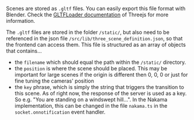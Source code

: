 Scenes are stored as `.gltf` files. You can easily export this file format with Blender. Check the [GLTFLoader documentation](https://threejs.org/docs/#examples/en/loaders/GLTFLoader) of Threejs for more information.

The `.gltf` files are stored in the folder `/static/`, but also need to be referenced in the json file `/src/lib/three_scene_definition.json`, so that the frontend can access them. This file is structured as an array of objects that contains...
- the `filename` which should equal the path within the `/static/` directory. 
- the `position` is where the scene should be placed. This may be important for large scenes if the origin is different then 0, 0, 0 or just for fine tuning the cameras' position
- the `key` phrase, which is simply the string that triggers the transition to this scene. As of right now, the response of the server is used as a key. So e.g. "You are standing on a windswept hill...". In the Nakama implementation, this can be changed in the file `nakama.ts` in the `socket.onnotification` event handler.
